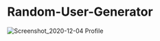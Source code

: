 # Random-User-Generator

![Screenshot_2020-12-04 Profile](https://user-images.githubusercontent.com/63516339/101168970-4824d380-3662-11eb-8e62-eee7ff8877e6.png)
